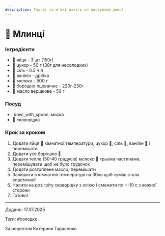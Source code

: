 ```yaml
---
description: Гнучкі та мʼякі навіть на наступний день!
---
```


# 🥞 Млинці

### Інгредієнти

* 🥚 яйця - 3 шт (150г)
* 🍬 цукор - 50 г (30г для несолодких)
* 🧂 сіль - 0.5 ч.л
* 🍦 ванілін - дрібка
* 🥛 молоко - 500 г
* 🌾 борошно пшеничне - 220г-230г
* 🧈 масло вершкове - 50 г

### Посуд

* :bowl\_with\_spoon: миска
* 🍳 сковорідка

### Крок за кроком

1. Додати яйця 🥚 кімнатної температури, цукор 🥄, сіль 🧂, ванілін 🍦 і перемішати
2. Додати усе борошно 🌾
3. Додати тепле (30-40 градусів) молоко 🥛 трьома частинами, перемішувати щоб не було грудочок
4. Додати розтоплене масло, перемішати
5. Залишити в кімнатній температурі на 30хв щоб суміш стала еластичної
6. Налити на розігріту сковорідку з олією і смажити по +-10 с з кожної сторони
7. Готово!



***

Додано: 17.07.2025

Теги: #солодке

За рецептом Катерини Тарасенко

